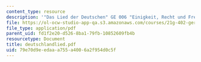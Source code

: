 ```yaml
---
content_type: resource
description: '"Das Lied der Deutschen" GE 006 "Einigkeit, Recht und Freiheit"'
file: https://ol-ocw-studio-app-qa.s3.amazonaws.com/courses/21g-402-german-ii-spring-2005/79e70d9eedaaa755a4006a2f954d0c5f_deutschlandlied.pdf
file_type: application/pdf
parent_uid: fd1f2e20-d526-8ba1-79fb-10852609fb4b
resourcetype: Document
title: deutschlandlied.pdf
uid: 79e70d9e-edaa-a755-a400-6a2f954d0c5f
---
```

